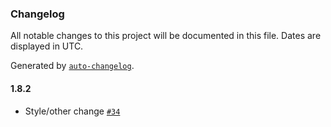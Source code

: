### Changelog

All notable changes to this project will be documented in this file. Dates are displayed in UTC.

Generated by [`auto-changelog`](https://github.com/CookPete/auto-changelog).

#### 1.8.2

- Style/other change [`#34`](https://github.com/tyn1998/workflows-for-hypercrx/pull/34)
